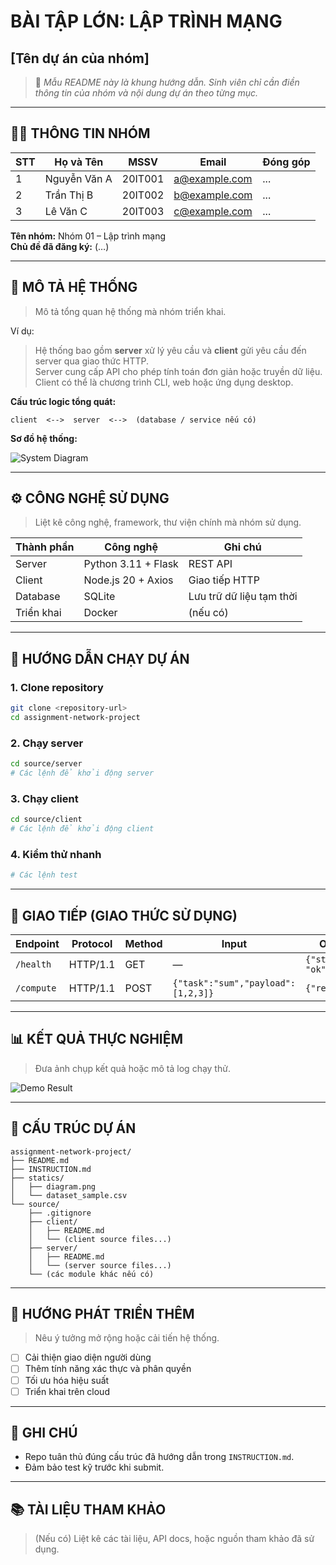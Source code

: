 # BÀI TẬP LỚN: LẬP TRÌNH MẠNG  

## [Tên dự án của nhóm]

> 📘 *Mẫu README này là khung hướng dẫn. Sinh viên chỉ cần điền thông tin của nhóm và nội dung dự án theo từng mục.*

---

## 🧑‍💻 THÔNG TIN NHÓM

| STT | Họ và Tên | MSSV | Email | Đóng góp |
|-----|-----------|------|-------|----------|
| 1 | Nguyễn Văn A | 20IT001 | a@example.com | ... |
| 2 | Trần Thị B | 20IT002 | b@example.com | ... |
| 3 | Lê Văn C | 20IT003 | c@example.com | ... |

**Tên nhóm:** Nhóm 01 – Lập trình mạng  
**Chủ đề đã đăng ký:** (…)

---

## 🧠 MÔ TẢ HỆ THỐNG

> Mô tả tổng quan hệ thống mà nhóm triển khai.

Ví dụ:
> Hệ thống bao gồm **server** xử lý yêu cầu và **client** gửi yêu cầu đến server qua giao thức HTTP.  
> Server cung cấp API cho phép tính toán đơn giản hoặc truyền dữ liệu.  
> Client có thể là chương trình CLI, web hoặc ứng dụng desktop.

**Cấu trúc logic tổng quát:**
```
client  <-->  server  <-->  (database / service nếu có)
```

**Sơ đồ hệ thống:**

![System Diagram](./statics/diagram.png)

---

## ⚙️ CÔNG NGHỆ SỬ DỤNG

> Liệt kê công nghệ, framework, thư viện chính mà nhóm sử dụng.

| Thành phần | Công nghệ | Ghi chú |
|------------|-----------|---------|
| Server | Python 3.11 + Flask | REST API |
| Client | Node.js 20 + Axios | Giao tiếp HTTP |
| Database | SQLite | Lưu trữ dữ liệu tạm thời |
| Triển khai | Docker | (nếu có) |

---

## 🚀 HƯỚNG DẪN CHẠY DỰ ÁN

### 1. Clone repository
```bash
git clone <repository-url>
cd assignment-network-project
```

### 2. Chạy server
```bash
cd source/server
# Các lệnh để khởi động server
```

### 3. Chạy client
```bash
cd source/client
# Các lệnh để khởi động client
```

### 4. Kiểm thử nhanh
```bash
# Các lệnh test
```

---

## 🔗 GIAO TIẾP (GIAO THỨC SỬ DỤNG)

| Endpoint | Protocol | Method | Input | Output |
|----------|----------|--------|-------|--------|
| `/health` | HTTP/1.1 | GET | — | `{"status": "ok"}` |
| `/compute` | HTTP/1.1 | POST | `{"task":"sum","payload":[1,2,3]}` | `{"result":6}` |

---

## 📊 KẾT QUẢ THỰC NGHIỆM

> Đưa ảnh chụp kết quả hoặc mô tả log chạy thử.

![Demo Result](./statics/result.png)

---

## 🧩 CẤU TRÚC DỰ ÁN
```
assignment-network-project/
├── README.md
├── INSTRUCTION.md
├── statics/
│   ├── diagram.png
│   └── dataset_sample.csv
└── source/
    ├── .gitignore
    ├── client/
    │   ├── README.md
    │   └── (client source files...)
    ├── server/
    │   ├── README.md
    │   └── (server source files...)
    └── (các module khác nếu có)
```

---

## 🧩 HƯỚNG PHÁT TRIỂN THÊM

> Nêu ý tưởng mở rộng hoặc cải tiến hệ thống.

- [ ] Cải thiện giao diện người dùng
- [ ] Thêm tính năng xác thực và phân quyền
- [ ] Tối ưu hóa hiệu suất
- [ ] Triển khai trên cloud

---

## 📝 GHI CHÚ

- Repo tuân thủ đúng cấu trúc đã hướng dẫn trong `INSTRUCTION.md`.
- Đảm bảo test kỹ trước khi submit.

---

## 📚 TÀI LIỆU THAM KHẢO

> (Nếu có) Liệt kê các tài liệu, API docs, hoặc nguồn tham khảo đã sử dụng.
